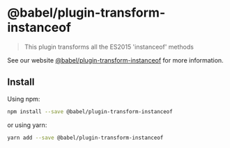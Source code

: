 # @babel/plugin-transform-instanceof

> This plugin transforms all the ES2015 'instanceof' methods

See our website [@babel/plugin-transform-instanceof](https://new.babeljs.io/docs/en/next/babel-plugin-transform-instanceof.html) for more information.

## Install

Using npm:

```sh
npm install --save @babel/plugin-transform-instanceof
```

or using yarn:

```sh
yarn add --save @babel/plugin-transform-instanceof
```
